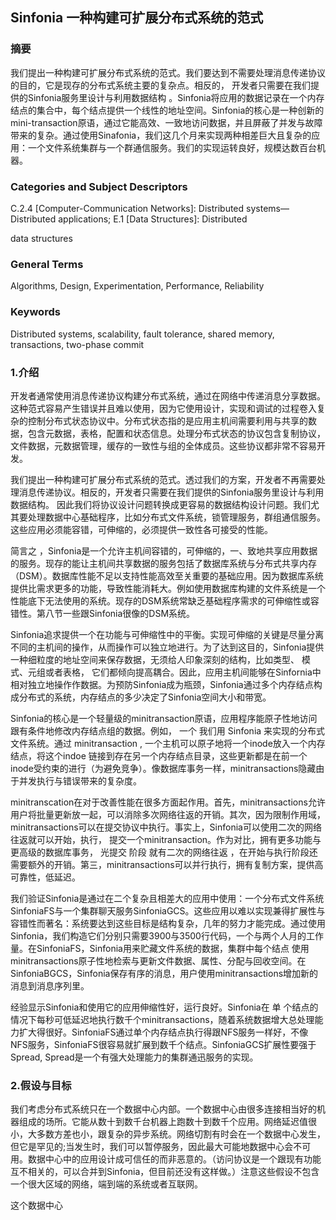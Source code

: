 ## Sinfonia 一种构建可扩展分布式系统的范式

### 摘要

我们提出一种构建可扩展分布式系统的范式。我们要达到不需要处理消息传递协议的目的，它是现存的分布式系统主要的复杂点。相反的， 开发者只需要在我们提供的Sinfonia服务里设计与利用数据结构 。Sinfonia将应用的数据记录在一个内存结点的集合中，每个结点提供一个线性的地址空间。Sinfonia的核心是一种创新的mini-transaction原语，通过它能高效、一致地访问数据，并且屏蔽了并发与故障带来的复杂。通过使用Sinafonia，我们这几个月来实现两种相差巨大且复杂的应用：一个文件系统集群与一个群通信服务。我们的实现运转良好，规模达数百台机器。

### Categories and Subject Descriptors

C.2.4 \[Computer-Communication Networks\]: Distributed systems—Distributed applications; E.1 \[Data Structures\]: Distributed

data structures

### General Terms

Algorithms, Design, Experimentation, Performance, Reliability

### Keywords

Distributed systems, scalability, fault tolerance, shared memory, transactions, two-phase commit

### 1.介绍

开发者通常使用消息传递协议构建分布式系统，通过在网络中传递消息分享数据。这种范式容易产生错误并且难以使用，因为它使用设计，实现和调试的过程卷入复杂的控制分布式状态协议中。分布式状态指的是应用主机间需要利用与共享的数据，包含元数据，表格，配置和状态信息。处理分布式状态的协议包含复制协议，文件数据，元数据管理，缓存的一致性与组的全体成员。这些协议都非常不容易开发。

我们提出一种构建可扩展分布式系统的范式。透过我们的方案，开发者不再需要处理消息传递协议。相反的，开发者只需要在我们提供的Sinfonia服务里设计与利用数据结构。 因此我们将协议设计问题转换成更容易的数据结构设计问题。我们尤其要处理数据中心基础程序，比如分布式文件系统，锁管理服务，群组通信服务。这些应用必须能容错，可伸缩的，必须提供一致性各可接受的性能。

简言之 ，Sinfonia是一个允许主机间容错的，可伸缩的，一、致地共享应用数据的服务。现存的能让主机间共享数据的服务包括了数据库系统与分布式共享内存（DSM）。数据库性能不足以支持性能高效至关重要的基础应用。因为数据库系统提供比需求更多的功能，导致性能消耗大。例如使用数据库构建的文件系统是一个性能底下无法使用的系统。现存的DSM系统常缺乏基础程序需求的可伸缩性或容错性。第八节一些跟Sinfonia很像的DSM系统。

Sinfonia追求提供一个在功能与可伸缩性中的平衡。实现可伸缩的关键是尽量分离不同的主机间的操作，从而操作可以独立地进行。为了达到这目的，Sinfonia提供一种细粒度的地址空间来保存数据，无须给人印象深刻的结构，比如类型、 模式、元组或者表格， 它们都倾向提高耦合。因此，应用主机间能够在Sinfornia中 相对独立地操作作数据。为预防Sinfonia成为瓶颈，Sinfonia通过多个内存结点构成分布式的系统，内存结点的多少决定了Sinfonia空间大小和带宽。

Sinfonia的核心是一个轻量级的minitransaction原语，应用程序能原子性地访问跟有条件地修改内存结点组的数据。例如， 一个 我们用 Sinfonia 来实现的分布式文件系统。通过 minitransaction , 一个主机可以原子地将一个inode放入一个内存结点，将这个indoe 链接到存在另一个内存结点目录，这些更新都是在前一个inode受约束的进行（为避免竞争）。像数据库事务一样，minitransactions隐藏由于并发执行与错误带来的复杂度。

minitranscation在对于改善性能在很多方面起作用。首先，minitransactions允许用户将批量更新放一起，可以消除多次网络往返的开销。其次，因为限制作用域，minitransactions可以在提交协议中执行。事实上，Sinfonia可以使用二次的网络往返就可以开始，执行， 提交一个minitransaction。作为对比，拥有更多功能与更高级的数据库事务， 光提交 阶段 就有二次的网络往返 ，在开始与执行阶段还需要额外的开销。第三，minitransactions可以并行执行，拥有复制方案，提供高可靠性，低延迟。

我们验证Sinfonia是通过在二个复杂且相差大的应用中使用：一个分布式文件系统SinfoniaFS与一个集群聊天服务SinfoniaGCS。这些应用以难以实现兼得扩展性与容错性而著名：系统要达到这些目标是结构复杂，几年的努力才能完成。通过使用Sinfonia，我们构造它们分别只需要3900与3500行代码，一个与两个人月的工作量。在SinfoniaFS，Sinfonia用来贮藏文件系统的数据，集群中每个结点 使用minitransactions原子性地检索与更新文件数据、属性、分配与回收空间。在SinfoniaBGCS，Sinfonia保存有序的消息，用户使用minitransactions增加新的消息到消息序列里。

经验显示Sinfonia和使用它的应用伸缩性好，运行良好。Sinfonia在 单 个结点的情况下每秒可低延迟地执行数千个minitransactions，随着系统数据增大总处理能力扩大得很好。SinfoniaFS通过单个内存结点执行得跟NFS服务一样好，不像NFS服务，SinfoniaFS很容易就扩展到数千个结点。SinfoniaGCS扩展性要强于Spread, Spread是一个有强大处理能力的集群通迅服务的实现。

### 2.假设与目标

我们考虑分布式系统只在一个数据中心内部。一个数据中心由很多连接相当好的机器组成的场所。它能从数十到数千台机器上跑数十到数千个应用。网络延迟值很小，大多数方差也小，跟复杂的异步系统。网络切割有时会在一个数据中心发生，但它是罕见的;当发生时，我们可以暂停服务，因此最大可能地数据中心会不可用。数据中心中的应用设计成可信任的而非恶意的。（访问协议是一个跟现有功能互不相关的，可以合并到Sinfonia，但目前还没有这样做。）注意这些假设不包含一个很大区域的网络，端到端的系统或者互联网。

这个数据中心

